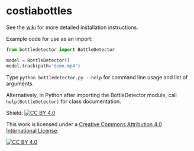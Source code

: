 # costiabottles

See the [wiki](https://github.com/AnthroHydro/costiabottles/wiki) for more detailed installation instructions.

Example code for use as an import:

```python
from bottledetector import BottleDetector

model = BottleDetector()
model.track(path='demo.mp4')
```
Type `python bottledetector.py --help` for command line usage and list of arguments.

Alternatively, in Python after importing the BottleDetector module, call `help(BottleDetector)` for class documentation.

Shield: [![CC BY 4.0][cc-by-shield]][cc-by]

This work is licensed under a
[Creative Commons Attribution 4.0 International License][cc-by].

[![CC BY 4.0][cc-by-image]][cc-by]

[cc-by]: http://creativecommons.org/licenses/by/4.0/
[cc-by-image]: https://i.creativecommons.org/l/by/4.0/88x31.png
[cc-by-shield]: https://img.shields.io/badge/License-CC%20BY%204.0-lightgrey.svg
